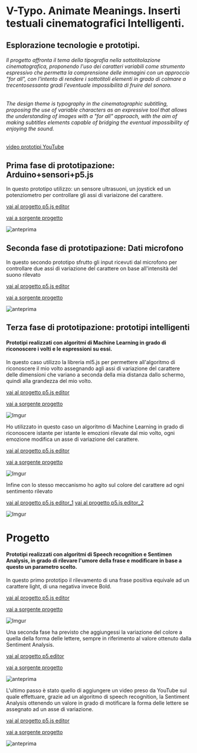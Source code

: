 # V-Typo. Animate Meanings. Inserti testuali cinematografici Intelligenti.
## Esplorazione tecnologie e prototipi.
###### Il progetto affronta il tema della tipografia nella sottotitolazione cinematografica, proponendo l'uso dei caratteri variabili come strumento espressivo che permetta la comprensione delle immagini con un approccio "for all", con l'intento di rendere i sottotitoli elementi in grado di colmare a trecentosessanta gradi l'eventuale impossibilità di fruire del sonoro. ######

###### *The design theme is typography in the cinematographic subtitling, proposing the use of variable characters as an expressive tool that allows the understanding of images with a "for all" approach, with the aim of making subtitles elements capable of bridging the eventual impossibility of enjoying the sound*. 
[video prototipi YouTube](https://www.youtube.com/channel/UCkjRX9Fz-Cb1KqOfj2qPm4w/)



## Prima fase di prototipazione: Arduino+sensori+p5.js  ##
 In questo prototipo utilizzo: un sensore ultrasuoni, un joystick ed un potenziometro per controllare gli assi di variaizone del carattere. 
 
 
 [vai al progetto p5.js editor](https://editor.p5js.org/gr.ace/full/kET-pmdYl) 
 
 [vai a sorgente progetto](https://github.com/gr-ace-p/v-typo/tree/master/Primi%20prototipi_arduino%20e%20sensori)


![anteprima](https://imgur.com/ljHEUlN.gif)


## Seconda fase di prototipazione: Dati microfono ##
 In questo secondo prototipo sfrutto gli input ricevuti dal microfono per controllare due assi di variazione del carattere on base all'intensità del suono rilevato
 
 
 [vai al progetto p5.js editor](https://editor.p5js.org/gr.ace/full/M1ov0ly79) 
 
 [vai a sorgente progetto](https://github.com/gr-ace-p/v-typo/tree/master/Prototipo%20microfono%20e%20VF)


![anteprima](https://i.imgur.com/IQHQlBn.gif)


## Terza fase di prototipazione: prototipi intelligenti ##
#### Prototipi realizzati con algoritmi di Machine Learning in grado di riconoscere i volti e le espressioni su essi. ####
 In questo caso utilizzo la libreria ml5.js per permettere all'algoritmo di riconoscere il mio volto assegnando agli assi di variazione del carattere delle dimensioni che variano a seconda della mia distanza dallo schermo, quindi alla grandezza del mio volto.
 
 
 [vai al progetto p5.js editor](https://editor.p5js.org/gr.ace/full/-YJZEA8sf) 
 
 [vai a sorgente progetto](https://github.com/gr-ace-p/v-typo/tree/master/PrototipiIntelligenti/ml5FaceDetection)


![Imgur](https://imgur.com/qSCBBfM.gif)



 Ho utilizzato in questo caso un algoritmo di Machine Learning in grado di riconoscere istante per istante le emozioni rilevate dal mio volto, ogni emozione modifica un asse di variazione del carattere. 
 
 
 [vai al progetto p5.js editor](https://editor.p5js.org/gr.ace/full/Ztfd3xQNy) 
 
 [vai a sorgente progetto](https://github.com/gr-ace-p/v-typo/tree/master/PrototipiIntelligenti/SentimentAnalysis)


![Imgur](https://imgur.com/U8oVxmz.gif)


Infine con lo stesso meccanismo ho agito sul colore del carattere ad ogni sentimento rilevato


[vai al progetto p5.js editor_1](https://editor.p5js.org/gr.ace/full/Se3VX-QkU) [vai al progetto p5.js editor_2](https://editor.p5js.org/gr.ace/full/Q96NWNCD)




![Imgur](https://imgur.com/BKLMymh.gif)

# Progetto
#### Prototipi realizzati con algoritmi di Speech recognition e Sentimen Analysis, in grado di rilevare l'umore della frase e modificare in base a questo un parametro scelto. ####


In questo primo prototipo il rilevamento di una frase positiva equivale ad un carattere light, di una negativa invece Bold.


[vai al progetto p5.js editor](https://editor.p5js.org/gr.ace/full/LE0oLOwA)

[vai a sorgente progetto](https://github.com/gr-ace-p/v-typo/tree/master/prototipi%20progetto/speech%2Bsentiment%20testo)


![Imgur](https://imgur.com/DiBnuz9.gif)


Una seconda fase ha previsto che aggiungessi la variazione del colore a quella della forma delle lettere, sempre in riferimento al valore ottenuto dalla Sentiment Analysis.

[vai al progetto p5.editor](https://editor.p5js.org/gr.ace/full/m7IoA91n)

[vai a sorgente progetto](https://github.com/gr-ace-p/v-typo/tree/master/prototipi%20progetto/speech%2Bsentiment%20testo%20e%20colore)


![anteprima](https://imgur.com/xhey1qK.gif)


L'ultimo passo è stato quello di aggiungere un video preso da YouTube sul quale effettuare, grazie ad un algoritmo di speech recognition, la Sentiment Analysis ottenendo un valore in grado di motificare la forma delle lettere se assegnato ad un asse di variazione.

[vai al progetto p5.js editor](https://editor.p5js.org/gr.ace/full/TctDw6hSr)

[vai a sorgente progetto](https://github.com/gr-ace-p/v-typo/tree/master/prototipi%20progetto/speech%2B%20sentiment%20video%20e%20testo/funzionante)


![anteprima](https://imgur.com/ZGxO6aj.gif)

